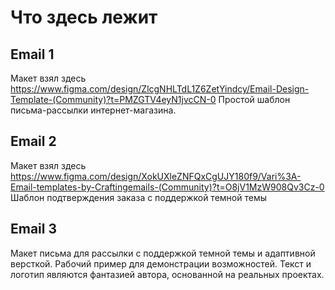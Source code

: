 # Что здесь лежит

## Email 1
Макет взял здесь https://www.figma.com/design/ZlcgNHLTdL1Z6ZetYindcy/Email-Design-Template-(Community)?t=PMZGTV4eyN1jvcCN-0
Простой шаблон письма-рассылки интернет-магазина.

## Email 2
Макет взял здесь https://www.figma.com/design/XokUXleZNFQxCgUJY180f9/Vari%3A-Email-templates-by-Craftingemails-(Community)?t=O8jV1MzW908Qv3Cz-0
Шаблон подтверждения заказа с поддержкой темной темы

## Email 3
Макет письма для рассылки с поддержкой темной темы и адаптивной версткой. Рабочий пример для демонстрации возможностей. Текст и логотип являются фантазией автора, основанной на реальных проектах.